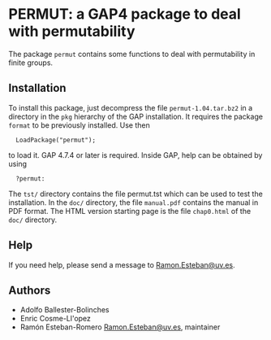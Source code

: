 # PERMUT: a GAP4 package to deal with permutability

The package `permut` contains some functions to deal with
permutability in finite groups.

## Installation 
To install this package, just decompress the file `permut-1.04.tar.bz2`
in a directory in the `pkg` hierarchy of the GAP installation. It
requires the package `format` to be previously installed. Use then

`  LoadPackage("permut");`

to load it.
GAP 4.7.4 or later is required.
Inside GAP, help can be obtained by using

`  ?permut:`

The `tst/` directory contains the file permut.tst which can be used to
test the installation. In the `doc/` directory, the file `manual.pdf`
contains the manual in PDF format. The HTML version starting page is
the file `chap0.html` of the `doc/` directory.

## Help
If you need help, please send a message to <Ramon.Esteban@uv.es>.

## Authors
- Adolfo Ballester-Bolinches
- Enric Cosme-Ll\'opez
- Ramón Esteban-Romero <Ramon.Esteban@uv.es>, maintainer

